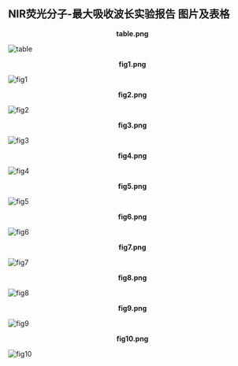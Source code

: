 ## NIR荧光分子-最大吸收波长实验报告 图片及表格

<center><b>table.png</b></center>

<img align=center>![table](https://yliuhz.github.io/myfirstblog/figures/table.png)


<center><b>fig1.png</b></center>

<img align=center>![fig1](https://yliuhz.github.io/myfirstblog/figures/fig1.png)

<center><b>fig2.png</b></center>

<img align=center>![fig2](https://yliuhz.github.io/myfirstblog/figures/fig2.png)

<center><b>fig3.png</b></center>

<img align=center>![fig3](https://yliuhz.github.io/myfirstblog/figures/fig3.png)

<center><b>fig4.png</b></center>

<img align=center>![fig4](https://yliuhz.github.io/myfirstblog/figures/fig4.png)

<center><b>fig5.png</b></center>

<img align=center>![fig5](https://yliuhz.github.io/myfirstblog/figures/fig5.png)

<center><b>fig6.png</b></center>

<img align=center>![fig6](https://yliuhz.github.io/myfirstblog/figures/fig6.png)

<center><b>fig7.png</b></center>

<img align=center>![fig7](https://yliuhz.github.io/myfirstblog/figures/fig7.png)

<center><b>fig8.png</b></center>

<img align=center>![fig8](https://yliuhz.github.io/myfirstblog/figures/fig8.png)

<center><b>fig9.png</b></center>

<img align=center>![fig9](https://yliuhz.github.io/myfirstblog/figures/fig9.png)

<center><b>fig10.png</b></center>

<img align=center>![fig10](https://yliuhz.github.io/myfirstblog/figures/fig10.png)
